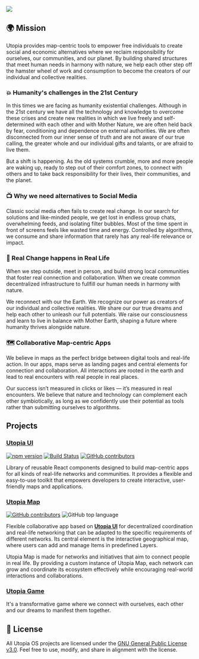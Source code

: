 [![](https://img.shields.io/opencollective/backers/utopia-project)]()

## 🌍 **Mission**

Utopia provides map-centric tools to empower free individuals to create social and economic alternatives where we reclaim responsibility for ourselves, our communities, and our planet. By building shared structures that meet human needs in harmony with nature, we help each other step off the hamster wheel of work and consumption to become the creators of our individual and collective realities.

### 💥 **Humanity's challenges in the 21st Century**

In this times we are facing as humanity existential challenges. Although in the 21st century we have all the technology and knowledge to overcome these crises and create new realities in which we live freely and self-determined with each other and with Mother Nature, we are often held back by fear, conditioning and dependence on external authorities. We are often disconnected from our inner sense of truth and are not aware of our true calling, the greater whole and our individual gifts and talants, or are afraid to live them.

But a shift is happening. As the old systems crumble, more and more people are waking up, ready to step out of their comfort zones, to connect with others and to take back responsibility for their lives, their communities, and the planet. 

### 📺 Why we need alternatives to Social Media

Classic social media often fails to create real change. In our search for solutions and like-minded people, we get lost in endless group chats, overwhelming feeds, and isolating filter bubbles. Most of the time spent in front of screens feels like wasted time and energy. Controlled by algorithms, we consume and share information that rarely has any real-life relevance or impact.  


### 🌳 Real Change happens in Real Life  

When we step outside, meet in person, and build strong local communities that foster real connection and collaboration. When we create common decentralized infrastructure to fullfill our human needs in harmony with nature.

We reconnect with our the Earth. We recognize our power as creators of our individual and collective realities. We share our our true dreams and help each other to unleash our full potentials. We raise our consciousness and learn to live in balance with Mother Earth, shaping a future where humanity thrives alongside nature.

### 🗺️ Collaborative Map-centric Apps

We believe in maps as the perfect bridge between digital tools and real-life action. In our apps, maps serve as landing pages and central elements for connection and collaboration. All interactions are rooted in the earth and lead to real encounters with real people in real places.

Our success isn’t measured in clicks or likes — it’s measured in real encounters. We believe that nature and technology can complement each other symbiotically, as long as we confidently use their potential as tools rather than submitting ourselves to algorithms.  

##  Projects

### [Utopia UI](https://github.com/utopia-os/utopia-ui)
[![npm version](https://img.shields.io/npm/v/utopia-ui.svg)](https://www.npmjs.com/package/utopia-ui)  [![Build Status](https://img.shields.io/github/actions/workflow/status/utopia-os/utopia-ui/test.build.yml?branch=main)](https://github.com/utopia-os/utopia-ui/actions/workflows/test.build.yml) [![GitHub contributors](https://img.shields.io/github/contributors/utopia-os/utopia-ui)](https://github.com/utopia-os/utopia-ui/graphs/contributors)

Library of reusable React components designed to build map-centric apps for all kinds of real-life networks and communities. It provides a flexible and easy-to-use toolkit that empowers developers to create interactive, user-friendly maps and applications.

### [Utopia Map](https://github.com/utopia-os/utopia-map)

[![GitHub contributors](https://img.shields.io/github/contributors/utopia-os/utopia-map)](https://github.com/utopia-os/utopia-map/graphs/contributors)
![GitHub top language](https://img.shields.io/github/languages/top/utopia-os/utopia-map)



Flexible collaborative app based on **[Utopia UI](https://github.com/utopia-os/utopia-ui)** for decentralized coordination and real-life networking that can be adapted to the specific requirements of different networks. Its central element is the interactive geographical map, where users can add and manage Items in predefined Layers.

Utopia Map is made for networks and initiatives that aim to connect people in real life. By providing a custom instance of Utopia Map, each network can grow and coordinate its ecosystem effectively while encouraging real-world interactions and collaborations.
### [Utopia Game](https://github.com/utopia-os/utopia-game)
It's a transformative game where we connect with ourselves, each other and our dreams to manifest them together. 

## 📜 License

All Utopia OS projects are licensed under the [GNU General Public License v3.0](https://github.com/utopia-os/utopia-ui/blob/main/LICENSE). Feel free to use, modify, and share in alignment with the license.
